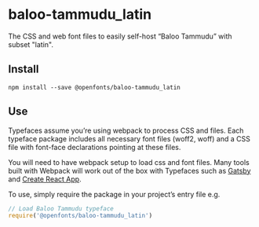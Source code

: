 
# baloo-tammudu_latin

The CSS and web font files to easily self-host “Baloo Tammudu” with subset "latin".

## Install

`npm install --save @openfonts/baloo-tammudu_latin`

## Use

Typefaces assume you’re using webpack to process CSS and files. Each typeface
package includes all necessary font files (woff2, woff) and a CSS file with
font-face declarations pointing at these files.

You will need to have webpack setup to load css and font files. Many tools built
with Webpack will work out of the box with Typefaces such as [Gatsby](https://github.com/gatsbyjs/gatsby)
and [Create React App](https://github.com/facebookincubator/create-react-app).

To use, simply require the package in your project’s entry file e.g.

```javascript
// Load Baloo Tammudu typeface
require('@openfonts/baloo-tammudu_latin')
```
